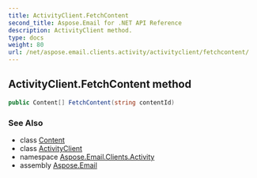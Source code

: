 ```yaml
---
title: ActivityClient.FetchContent
second_title: Aspose.Email for .NET API Reference
description: ActivityClient method. 
type: docs
weight: 80
url: /net/aspose.email.clients.activity/activityclient/fetchcontent/
---
```

## ActivityClient.FetchContent method

```csharp
public Content[] FetchContent(string contentId)
```

### See Also

* class [Content](../../content/)
* class [ActivityClient](../)
* namespace [Aspose.Email.Clients.Activity](../../activityclient/)
* assembly [Aspose.Email](../../../)


